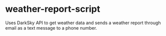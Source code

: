 # weather-report-script
Uses DarkSky API to get weather data and sends a weather report through email as a text message to a phone number.
